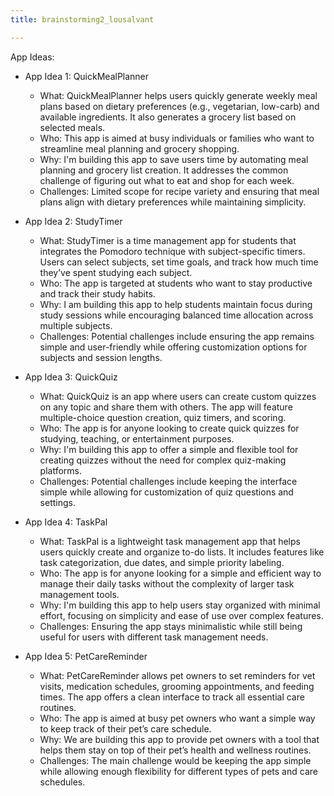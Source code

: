 ```yaml
---
title: brainstorming2_lousalvant

---
```


App Ideas:

- App Idea 1: QuickMealPlanner
    - What: QuickMealPlanner helps users quickly generate weekly meal plans based on dietary preferences (e.g., vegetarian, low-carb) and available ingredients. It also generates a grocery list based on selected meals.
    - Who: This app is aimed at busy individuals or families who want to streamline meal planning and grocery shopping.
    - Why: I'm building this app to save users time by automating meal planning and grocery list creation. It addresses the common challenge of figuring out what to eat and shop for each week.
    - Challenges: Limited scope for recipe variety and ensuring that meal plans align with dietary preferences while maintaining simplicity.

- App Idea 2: StudyTimer
    - What: StudyTimer is a time management app for students that integrates the Pomodoro technique with subject-specific timers. Users can select subjects, set time goals, and track how much time they’ve spent studying each subject.
    - Who: The app is targeted at students who want to stay productive and track their study habits.
    - Why: I am building this app to help students maintain focus during study sessions while encouraging balanced time allocation across multiple subjects.
    - Challenges: Potential challenges include ensuring the app remains simple and user-friendly while offering customization options for subjects and session lengths.

- App Idea 3: QuickQuiz
    - What: QuickQuiz is an app where users can create custom quizzes on any topic and share them with others. The app will feature multiple-choice question creation, quiz timers, and scoring.
    - Who: The app is for anyone looking to create quick quizzes for studying, teaching, or entertainment purposes.
    - Why: I'm building this app to offer a simple and flexible tool for creating quizzes without the need for complex quiz-making platforms.
    - Challenges: Potential challenges include keeping the interface simple while allowing for customization of quiz questions and settings.

- App Idea 4: TaskPal
    - What: TaskPal is a lightweight task management app that helps users quickly create and organize to-do lists. It includes features like task categorization, due dates, and simple priority labeling.
    - Who: The app is for anyone looking for a simple and efficient way to manage their daily tasks without the complexity of larger task management tools.
    - Why: I'm building this app to help users stay organized with minimal effort, focusing on simplicity and ease of use over complex features.
    - Challenges: Ensuring the app stays minimalistic while still being useful for users with different task management needs.

- App Idea 5: PetCareReminder
    - What: PetCareReminder allows pet owners to set reminders for vet visits, medication schedules, grooming appointments, and feeding times. The app offers a clean interface to track all essential care routines.
    - Who: The app is aimed at busy pet owners who want a simple way to keep track of their pet’s care schedule.
    - Why: We are building this app to provide pet owners with a tool that helps them stay on top of their pet’s health and wellness routines.
    - Challenges: The main challenge would be keeping the app simple while allowing enough flexibility for different types of pets and care schedules.